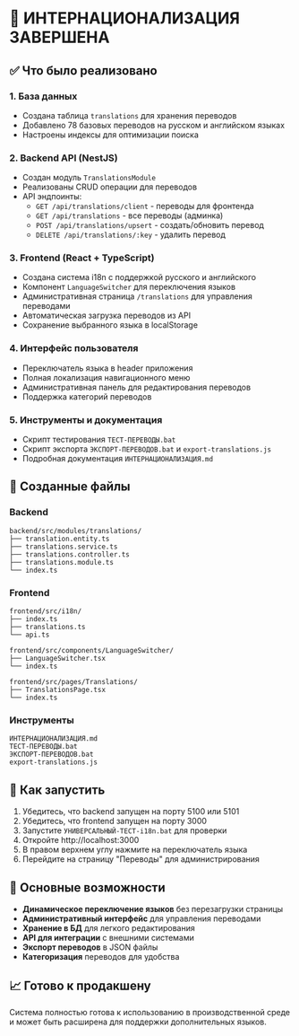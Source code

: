 # 🎉 ИНТЕРНАЦИОНАЛИЗАЦИЯ ЗАВЕРШЕНА

## ✅ Что было реализовано

### 1. База данных
- Создана таблица `translations` для хранения переводов
- Добавлено 78 базовых переводов на русском и английском языках
- Настроены индексы для оптимизации поиска

### 2. Backend API (NestJS)
- Создан модуль `TranslationsModule` 
- Реализованы CRUD операции для переводов
- API эндпоинты:
  - `GET /api/translations/client` - переводы для фронтенда
  - `GET /api/translations` - все переводы (админка)
  - `POST /api/translations/upsert` - создать/обновить перевод
  - `DELETE /api/translations/:key` - удалить перевод

### 3. Frontend (React + TypeScript)
- Создана система i18n с поддержкой русского и английского
- Компонент `LanguageSwitcher` для переключения языков
- Административная страница `/translations` для управления переводами
- Автоматическая загрузка переводов из API
- Сохранение выбранного языка в localStorage

### 4. Интерфейс пользователя
- Переключатель языка в header приложения
- Полная локализация навигационного меню
- Административная панель для редактирования переводов
- Поддержка категорий переводов

### 5. Инструменты и документация
- Скрипт тестирования `ТЕСТ-ПЕРЕВОДЫ.bat`
- Скрипт экспорта `ЭКСПОРТ-ПЕРЕВОДОВ.bat` и `export-translations.js`
- Подробная документация `ИНТЕРНАЦИОНАЛИЗАЦИЯ.md`

## 📁 Созданные файлы

### Backend
```
backend/src/modules/translations/
├── translation.entity.ts
├── translations.service.ts
├── translations.controller.ts
├── translations.module.ts
└── index.ts
```

### Frontend
```
frontend/src/i18n/
├── index.ts
├── translations.ts
└── api.ts

frontend/src/components/LanguageSwitcher/
├── LanguageSwitcher.tsx
└── index.ts

frontend/src/pages/Translations/
├── TranslationsPage.tsx
└── index.ts
```

### Инструменты
```
ИНТЕРНАЦИОНАЛИЗАЦИЯ.md
ТЕСТ-ПЕРЕВОДЫ.bat
ЭКСПОРТ-ПЕРЕВОДОВ.bat
export-translations.js
```

## 🚀 Как запустить

1. Убедитесь, что backend запущен на порту 5100 или 5101
2. Убедитесь, что frontend запущен на порту 3000
3. Запустите `УНИВЕРСАЛЬНЫЙ-ТЕСТ-i18n.bat` для проверки
4. Откройте http://localhost:3000
5. В правом верхнем углу нажмите на переключатель языка
6. Перейдите на страницу "Переводы" для администрирования

## 🌟 Основные возможности

- **Динамическое переключение языков** без перезагрузки страницы
- **Административный интерфейс** для управления переводами
- **Хранение в БД** для легкого редактирования
- **API для интеграции** с внешними системами
- **Экспорт переводов** в JSON файлы
- **Категоризация** переводов для удобства

## 📈 Готово к продакшену

Система полностью готова к использованию в производственной среде и может быть расширена для поддержки дополнительных языков.
